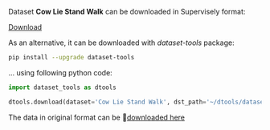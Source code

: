 Dataset **Cow Lie Stand Walk** can be downloaded in Supervisely format:

 [Download](https://assets.supervise.ly/supervisely-supervisely-assets-public/teams_storage/R/Q/iL/RBVz2xNOW8B2ylH4j7Ut30SMq3c4rjO0hQvvy47HzNGVC02WGMtdcA8quGkxSrjiEKz0Fav9GQUFfkKMhzP3WPEDEUcGG0JFaYrCLeQ4KYhHv8PsErc5OcY3crxw.tar)

As an alternative, it can be downloaded with *dataset-tools* package:
``` bash
pip install --upgrade dataset-tools
```

... using following python code:
``` python
import dataset_tools as dtools

dtools.download(dataset='Cow Lie Stand Walk', dst_path='~/dtools/datasets/Cow Lie Stand Walk.tar')
```
The data in original format can be 🔗[downloaded here](https://universe.roboflow.com/rev-tvsjf/cow-lie-stand-walk/dataset/2/download/coco)